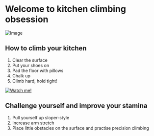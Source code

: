 # Welcome to kitchen climbing obsession

![Image](http://i.imgur.com/mW3jFQ9.jpg)

## How to climb your kitchen

1. Clear the surface
2. Put your shoes on
3. Pad the floor with pillows
4. Chalk up
5. Climb hard, hold tight!

[![Watch me!](http://img.youtube.com/vi/Gk052uMRAYA/0.jpg)](http://www.youtube.com/watch?v=Gk052uMRAYA)

## Challenge yourself and improve your stamina

1. Pull yourself up sloper-style
2. Increase arm stretch
3. Place little obstacles on the surface and practise precision climbing
